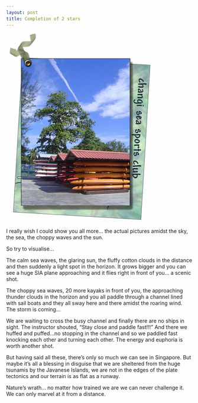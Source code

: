 ```yaml
---
layout: post
title: Completion of 2 stars
---
```


![](/img/ts.jpg)

I really wish I could show you all more... the actual pictures amidst the sky, the sea, the choppy waves and the sun.

So try to visualise...

The calm sea waves, the glaring sun, the fluffy cotton clouds in the distance and then suddenly a light spot in the horizon. It grows bigger and you can see a huge SIA plane approaching and it flies right in front of you... a scenic shot.

The choppy sea waves, 20 more kayaks in front of you, the approaching thunder clouds in the horizon and you all paddle through a channel lined with sail boats and they all sway here and there amidst the roaring wind. The storm is coming...

We are waiting to cross the busy channel and finally there are no ships in sight. The instructor shouted, “Stay close and paddle fast!!!” And there we huffed and puffed...no stopping in the channel and so we paddled fast knocking each other and turning each other. The energy and euphoria is worth another shot.

But having said all these, there’s only so much we can see in Singapore. But maybe it’s all a blessing in disguise that we are sheltered from the huge tsunamis by the Javanese Islands, we are not in the edges of the plate tectonics and our terrain is as flat as a runway.

Nature’s wrath... no matter how trained we are we can never challenge it. We can only marvel at it from a distance.
